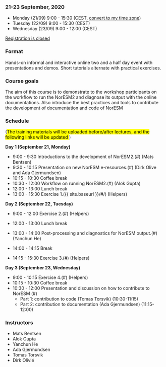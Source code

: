 
### 21-23 September, 2020
- Monday (21/09) 9:00 - 15:30 (CEST, [convert to my time zone](https://arewemeetingyet.com/Oslo/2020-09-21/09:00/NorESM%20User%20Workshop%202020#eyJ1cmwiOiJodHRwOi8vbm9yZXNtaHViLmdpdGh1Yi5pby9Xb3Jrc2hvcDIwMjAifQ==))
- Tuesday (22/09) 9:00 - 15:30 (CEST)
- Wednesday (23/09) 9:00 - 12:00 (CEST)

<!--
<a class="btn btn-info disabled" href="#" data-mode="1" target="_blank">Registration will open soon</a>
<a class="btn btn-success" href="https://skjemaker.app.uib.no/view.php?id=8805572" data-mode="1" target="_blank">Register here</a>
-->
<a class="btn btn-danger disabled" href="#" data-mode="1" target="_blank">Registration is closed</a>

### Format

Hands-on informal and interactive online two and a half day event with 
presentations and demos. Short tutorials alternate with practical
exercises.

### Course goals

The aim of this course is to demonstrate to the workshop
participants on the workflow to run the NorESM2 and diagnose its output
with the online documentations.
Also introduce the best practices and tools to contribute the development of documentation and code of NorESM

### Schedule
(<mark>The training materials will be uploaded before/after lectures, and the following links will be updated </mark>)

**Day 1 (September 21, Monday)**
- 9:00 - 9:30
  Introductions to the development of NorESM2.(#)
  (Mats Bentsen)
- 9:30 - 10:15
  Presentation on new NorESM e-resources.(#)
  (Dirk Olive and Ada Gjermundsen)
- 10:15 - 10:30
  Coffee break
- 10:30 - 12:00
  Workflow on running NorESM2.(#)
  (Alok Gupta)
- 12:00 - 13:00
  Lunch break
- 13:00 - 15:30
  Exercise 1.({{ site.baseurl }}/#/)
  (Helpers)

**Day 2 (September 22, Tuesday)**
- 9:00 - 12:00
  Exercise 2.(#)
  (Helpers)
- 12:00 - 13:00
  Lunch break

- 13:00 - 14:00
  Post-processing and diagnostics for NorESM output.(#)
  (Yanchun He)
- 14:00 - 14:15
  Break
- 14:15 - 15:30
  Exercise 3.(#)
  (Helpers)

**Day 3 (September 23, Wednesday)**
- 9:00 - 10:15
  Exercise 4.(#)
  (Helpers)
- 10:15 - 10:30
  Coffee break
- 10:30 - 12:00
  Presentation and discussion on how to contribute to NorESM (#)
    * Part 1: contribution to code (Tomas Torsvik) (10:30-11:15)
    * Part 2: contribution to documentation (Ada Gjermundsen) (11:15-12:00)

### Instructors
- Mats Bentsen
- Alok Gupta
- Yanchun He
- Ada Gjermundsen
- Tomas Torsvik
- Dirk Olivié

